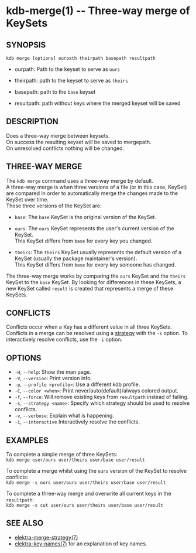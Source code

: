 # kdb-merge(1) -- Three-way merge of KeySets

## SYNOPSIS

`kdb merge [options] ourpath theirpath basepath resultpath`<br>

- ourpath:
  Path to the keyset to serve as `ours`<br>

- theirpath:
  path to the keyset to serve as `theirs`<br>

- basepath:
  path to the `base` keyset<br>

- resultpath:
  path without keys where the merged keyset will be saved<br>

## DESCRIPTION

Does a three-way merge between keysets.<br>
On success the resulting keyset will be saved to mergepath.<br>
On unresolved conflicts nothing will be changed.<br>

## THREE-WAY MERGE

The `kdb merge` command uses a three-way merge by default.<br>
A three-way merge is when three versions of a file (or in this case, KeySet) are compared in order to automatically merge the changes made to the KeySet over time.<br>
These three versions of the KeySet are:<br>

- `base`:
  The `base` KeySet is the original version of the KeySet.<br>

- `ours`:
  The `ours` KeySet represents the user's current version of the KeySet.<br>
  This KeySet differs from `base` for every key you changed.<br>

- `theirs`:
  The `theirs` KeySet usually represents the default version of a KeySet (usually the package maintainer's version).<br>
  This KeySet differs from `base` for every key someone has changed.<br>

The three-way merge works by comparing the `ours` KeySet and the `theirs` KeySet to the `base` KeySet. By looking for differences in these KeySets, a new KeySet called `result` is created that represents a merge of these KeySets.<br>

## CONFLICTS

Conflicts occur when a Key has a different value in all three KeySets.<br>
Conflicts in a merge can be resolved using a [strategy](#STRATEGIES) with the `-s` option.
To interactively resolve conflicts, use the `-i` option.

## OPTIONS

- `-H`, `--help`:
  Show the man page.
- `-V`, `--version`:
  Print version info.
- `-p`, `--profile <profile>`:
  Use a different kdb profile.
- `-C`, `--color <when>`:
  Print never/auto(default)/always colored output.
- `-f`, `--force`:
  Will remove existing keys from `resultpath` instead of failing.
- `-s`, `--strategy <name>`:
  Specify which strategy should be used to resolve conflicts.
- `-v`, `--verbose`:
  Explain what is happening.
- `-i`, `--interactive`
  Interactively resolve the conflicts.

## EXAMPLES

To complete a simple merge of three KeySets:<br>
`kdb merge user/ours user/theirs user/base user/result`<br>

To complete a merge whilst using the `ours` version of the KeySet to resolve conflicts:<br>
`kdb merge -s ours user/ours user/theirs user/base user/result`<br>

To complete a three-way merge and overwrite all current keys in the `resultpath`:<br>
`kdb merge -s cut user/ours user/theirs user/base user/result`<br>

## SEE ALSO

- [elektra-merge-strategy(7)](elektra-merge-strategy.md)
- [elektra-key-names(7)](elektra-key-names.md) for an explanation of key names.
